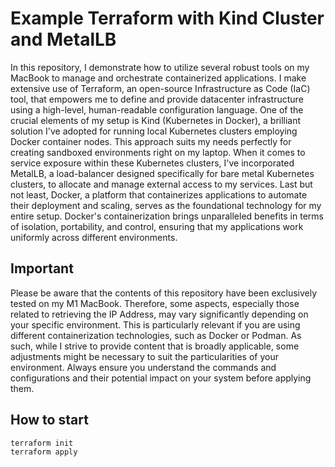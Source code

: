 # Example Terraform with Kind Cluster and MetalLB

In this repository, I demonstrate how to utilize several robust tools on my MacBook to manage and orchestrate containerized applications. I make extensive use of Terraform, an open-source Infrastructure as Code (IaC) tool, that empowers me to define and provide datacenter infrastructure using a high-level, human-readable configuration language. One of the crucial elements of my setup is Kind (Kubernetes in Docker), a brilliant solution I've adopted for running local Kubernetes clusters employing Docker container nodes. This approach suits my needs perfectly for creating sandboxed environments right on my laptop. When it comes to service exposure within these Kubernetes clusters, I've incorporated MetalLB, a load-balancer designed specifically for bare metal Kubernetes clusters, to allocate and manage external access to my services. Last but not least, Docker, a platform that containerizes applications to automate their deployment and scaling, serves as the foundational technology for my entire setup. Docker's containerization brings unparalleled benefits in terms of isolation, portability, and control, ensuring that my applications work uniformly across different environments.

## Important

Please be aware that the contents of this repository have been exclusively tested on my M1 MacBook. Therefore, some aspects, especially those related to retrieving the IP Address, may vary significantly depending on your specific environment. This is particularly relevant if you are using different containerization technologies, such as Docker or Podman. As such, while I strive to provide content that is broadly applicable, some adjustments might be necessary to suit the particularities of your environment. Always ensure you understand the commands and configurations and their potential impact on your system before applying them.

## How to start

    terraform init
    terraform apply